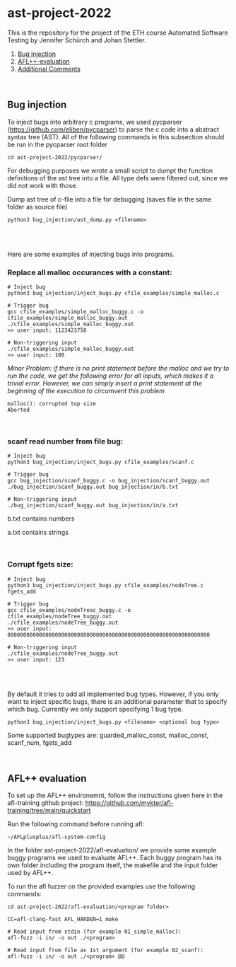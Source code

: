 # ast-project-2022

This is the repository for the project of the ETH course Automated Software Testing by Jennifer Schürch and Johan Stettler. 

1. [Bug injection](#bug-injection)
2. [AFL++-evaluation](#afl-evaluation)
2. [Additional Comments](#additional-comments)

<br/>

## Bug injection

To inject bugs into arbitrary c programs, we used pycparser (https://github.com/eliben/pycparser) to parse the c code into a abstract syntax tree (AST). All of the following commands in this subsection should be run in the pycparser root folder
```
cd ast-project-2022/pycparser/
```

For debugging purposes we wrote a small script to dumpt the function definitions of the ast tree into a file. All type defs were filtered out, since we did not work with those.

Dump ast tree of c-file into a file for debugging (saves file in the same folder as source file)
```
python3 bug_injection/ast_dump.py <filename>
```

<br/>
<br/>

Here are some examples of injecting bugs into programs.


### Replace all **malloc** occurances with a constant:
```
# Inject bug
python3 bug_injection/inject_bugs.py cfile_examples/simple_malloc.c

# Trigger bug
gcc cfile_examples/simple_malloc_buggy.c -o cfile_examples/simple_malloc_buggy.out
./cfile_examples/simple_malloc_buggy.out
>> user input: 1123423758

# Non-triggering input
./cfile_examples/simple_malloc_buggy.out 
>> user input: 100

```

*Minor Problem: if there is no print statement before the malloc and we try to run the code, we get the following error for all inputs, which makes it a trivial error. However, we can simply insert a print statement at the beginning of the execution to circumvent this problem*
```
malloc(): corrupted top size
Aborted
```

<br/>

### **scanf** read number from file bug:
```
# Inject bug
python3 bug_injection/inject_bugs.py cfile_examples/scanf.c

# Trigger bug
gcc bug_injection/scanf_buggy.c -o bug_injection/scanf_buggy.out
./bug_injection/scanf_buggy.out bug_injection/in/b.txt 

# Non-triggering input
./bug_injection/scanf_buggy.out bug_injection/in/a.txt

```
b.txt contains numbers

a.txt contains strings

<br/>

### Corrupt **fgets** size:
```
# Inject bug
python3 bug_injection/inject_bugs.py cfile_examples/nodeTree.c fgets_add

# Trigger bug
gcc cfile_examples/nodeTreec_buggy.c -o cfile_examples/nodeTree_buggy.out
./cfile_examples/nodeTree_buggy.out
>> user input: 0000000000000000000000000000000000000000000000000000000000000000

# Non-triggering input
./cfile_examples/nodeTree_buggy.out 
>> user input: 123

```

<br/>
<br/>

By default it tries to add all implemented bug types. 
However, if you only want to inject specific bugs, there is an additional parameter that to specify which bug. 
Currently we only support specifying 1 bug type. 
```
python3 bug_injection/inject_bugs.py <filename> <optional bug type>
```
Some supported bugtypes are: guarded_malloc_const, malloc_const, scanf_num, fgets_add

<br/>

## AFL++ evaluation

To set up the AFL++ environemnt, follow the instructions given here in the afl-training github project: https://github.com/mykter/afl-training/tree/main/quickstart

Run the following command before running afl:
```
~/AFLplusplus/afl-system-config
```

In the folder ast-project-2022/afl-evaluation/ we provide some example buggy programs we used to evaluate AFL++. Each buggy program has its own folder including the program itself, the makefile and the input folder used by AFL++.

To run the afl fuzzer on the provided examples use the following commands:
```
cd ast-project-2022/afl-evaluation/<program folder>

CC=afl-clang-fast AFL_HARDEN=1 make

# Read input from stdin (for example 01_simple_malloc):
afl-fuzz -i in/ -o out ./<program>

# Read input from file as 1st argument (for example 02_scanf):
afl-fuzz -i in/ -o out ./<program> @@
``` 

<br/>
